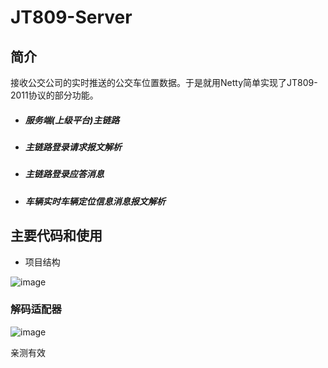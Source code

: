 # JT809-Server
## 简介

接收公交公司的实时推送的公交车位置数据。于是就用Netty简单实现了JT809-2011协议的部分功能。

- ##### 服务端(上级平台)主链路

- ##### 主链路登录请求报文解析

- ##### 主链路登录应答消息

- ##### 车辆实时车辆定位信息消息报文解析

## 主要代码和使用

- 项目结构

![image](https://github.com/leedan/jt809-server/assets/11623253/2761c9dd-b9de-4047-9cb9-a36f7b2f1928)


### 解码适配器
![image](https://github.com/leedan/jt809-server/assets/11623253/2f47c095-a548-4290-bbaf-15427a240e6e)


亲测有效

```

